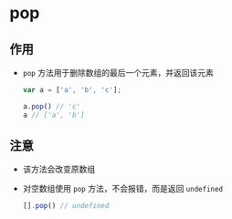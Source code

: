 # pop

## 作用

*   `pop` 方法用于删除数组的最后一个元素，并返回该元素

    ```javascript
    var a = ['a', 'b', 'c'];

    a.pop() // 'c'
    a // ['a', 'b']
    ```

## 注意

*   该方法会改变原数组

*   对空数组使用 `pop` 方法，不会报错，而是返回 `undefined`

    ```javascript
    [].pop() // undefined
    ```
